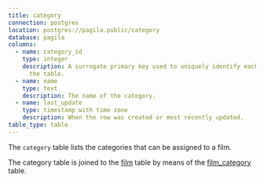 ```yaml
---
title: category
connection: postgres
location: postgres://pagila.public/category
database: pagila
columns:
  - name: category_id
    type: integer
    description: A surrogate primary key used to uniquely identify each category in
      the table.
  - name: name
    type: text
    description: The name of the category.
  - name: last_update
    type: timestamp with time zone
    description: When the row was created or most recently updated.
table_type: table
---
```

The `category` table lists the categories that can be assigned to a film.

The category table is joined to the [film](postgres/pagila/film) table by means of the [film_category](postgres/pagila/film_category) table.

